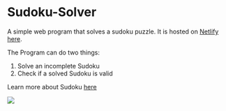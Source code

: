 # Sudoku-Solver
A simple web program that solves a sudoku puzzle.
It is hosted on [Netlify here](https://zealous-johnson-2daa08.netlify.app/).

The Program can do two things:
1. Solve an incomplete Sudoku
2. Check if a solved Sudoku is valid

Learn more about Sudoku [here](https://en.wikipedia.org/wiki/Sudoku)

<img src="https://lh3.googleusercontent.com/pw/ACtC-3f2iueKeveZWK7Pke3stBB61oq9r9Qo-wBE88n30fMXRPpBxsuRtotD1tjzADtib70I1FMbeYsrLJu4v7TbDQLUiCbrZxu18wtYpdw7JTJikLXJQrre6PHLSheFfGnLyXyRiJehp6AqT6Wr-H9Mnnqy2Q=w1915-h607-no">
